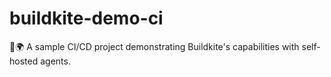 # buildkite-demo-ci
🔌🌍 A sample CI/CD project demonstrating Buildkite's capabilities with self-hosted agents.
